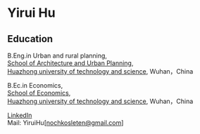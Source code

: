 
# Yirui Hu
## Education

B.Eng.in Urban and rural planning,  
[School of Architecture and Urban Planning](http://aup.hust.edu.cn/),  
[Huazhong university of technology and science](https://www.hust.edu.cn), Wuhan，China  

B.Ec.in Economics,  
[School of Economics](http://eco.hust.edu.cn/),  
[Huazhong university of technology and science](https://www.hust.edu.cn), Wuhan，China  

[LinkedIn](https://www.linkedin.com/in/yirui-hu-13a015210/)  
Mail: YiruiHu[nochkosleten@gmail.com]
